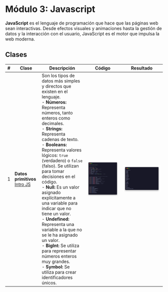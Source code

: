 # Módulo 3: Javascript

**JavaScript** es el lenguaje de programación que hace que las páginas web sean interactivas. Desde efectos visuales y animaciones hasta la gestión de datos y la interacción con el usuario, JavaScript es el motor que impulsa la web moderna.


## Clases
| # | Clase | Descripción | Código | Resultado |
|---|---|---|---|---|
| 1 | **Datos primitivos** [Intro JS](https://github.com/yuleiditho/Modulo-03-JS/tree/main/01-%20Intro%20JS) | Son los tipos de datos más simples y directos que existen en el lenguaje. <br> - **Números:** Representa números, tanto enteros como decimales. <br> - **Strings:** Representa cadenas de texto. <br> - **Booleans:** Representa valores lógicos: `true` (verdadero) o `false` (falso). Se utilizan para tomar decisiones en el código. <br> - **Null:** Es un valor asignado explícitamente a una variable para indicar que no tiene un valor. <br> - **Undefined:** Representa una variable a la que no se le ha asignado un valor. <br> - **BigInt:** Se utiliza para representar números enteros muy grandes. <br> - **Symbol:** Se utiliza para crear identificadores únicos. | <img src="media/code.png" alt="Code" width="1200"> | <img src="media/code%2002.png" alt="Output" width="1200"> |

